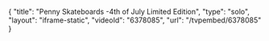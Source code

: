{
    "title": "Penny Skateboards -4th of July Limited Edition",
    "type": "solo",
    "layout": "iframe-static",
    "videoId": "6378085",
    "url": "\/tvpembed\/6378085"
}